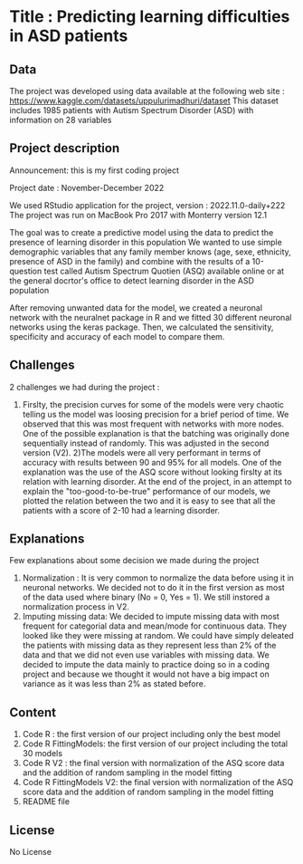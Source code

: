 # Title : Predicting learning difficulties in ASD patients

## Data
The project was developed using data available at the following web site : https://www.kaggle.com/datasets/uppulurimadhuri/dataset
This dataset includes 1985 patients with Autism Spectrum Disorder (ASD) with information on 28 variables 

## Project description
Announcement: this is my first coding project

Project date : November-December 2022

We used RStudio application for the project, version : 2022.11.0-daily+222
The project was run on MacBook Pro 2017 with Monterry version 12.1 

The goal was to create a predictive model using the data to predict the presence of learning disorder in this population
We wanted to use simple demographic variables that any family member knows (age, sexe, ethnicity, presence of ASD in the family) and combine with the results 
of a 10-question test called Autism Spectrum Quotien (ASQ) available online or at the general docrtor's office to detect learning disorder in the ASD population 

After removing unwanted data for the model, we created a neuronal network with the neuralnet package in R and we fitted 30 different neuronal networks using the keras package. Then, we calculated the sensitivity, specificity and accuracy of each model to compare them.

## Challenges
2 challenges we had during the project : 
1) Firslty, the precision curves for some of the models were very chaotic telling us the model was loosing precision for a brief period of time. We observed that this was most frequent with networks with more nodes. One of the possible explanation is that the batching was originally done sequentially instead of randomly. This was adjusted in the second version (V2).
2)The models were all very performant in terms of accuracy with results between 90 and 95% for all models. One of the explanation was the use of the ASQ score without looking firslty at its relation with learning disorder. At the end of the project, in an attempt to explain the "too-good-to-be-true" performance of our models, we plotted the relation between the two and it is easy to see that all the patients with a score of 2-10 had a learning disorder. 

## Explanations 
Few explanations about some decision we made during the project 
1) Normalization : It is very common to normalize the data before using it in neuronal networks. We decided not to do it in the first version as most of the data used where binary (No = 0, Yes = 1). We still instored a normalization process in V2.
2) Imputing missing data: We decided to impute missing data with most frequent for categorial data and mean/mode for continuous data. They looked like they were missing at random. We could have simply deleated the patients with missing data as they represent less than 2% of the data and that we did not even use variables with missing data. We decided to impute the data mainly to practice doing so in a coding project and because we thought it would not have a big impact on variance as it was less than 2% as stated before. 

## Content
1) Code R : the first version of our project including only the best model 
2) Code R FittingModels: the first version of our project including the total 30 models
3) Code R V2 : the final version with normalization of the ASQ score data and the addition of random sampling in the model fitting 
4) Code R FittingModels V2: the final version with normalization of the ASQ score data and the addition of random sampling in the model fitting 
5) README file

## License 
No License 
